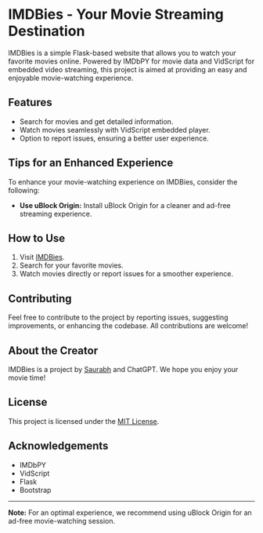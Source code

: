 # IMDBies - Your Movie Streaming Destination

IMDBies is a simple Flask-based website that allows you to watch your favorite movies online. Powered by IMDbPY for movie data and VidScript for embedded video streaming, this project is aimed at providing an easy and enjoyable movie-watching experience.

## Features

- Search for movies and get detailed information.
- Watch movies seamlessly with VidScript embedded player.
- Option to report issues, ensuring a better user experience.

## Tips for an Enhanced Experience

To enhance your movie-watching experience on IMDBies, consider the following:

- **Use uBlock Origin:** Install uBlock Origin for a cleaner and ad-free streaming experience.

## How to Use

1. Visit [IMDBies](https://imdbies.onrender.com/).
2. Search for your favorite movies.
3. Watch movies directly or report issues for a smoother experience.

## Contributing

Feel free to contribute to the project by reporting issues, suggesting improvements, or enhancing the codebase. All contributions are welcome!

## About the Creator

IMDBies is a project by [Saurabh](https://github.com/thesupersaurabh) and ChatGPT. We hope you enjoy your movie time!

## License

This project is licensed under the [MIT License](LICENSE).

## Acknowledgements

- IMDbPY
- VidScript
- Flask
- Bootstrap

---

**Note:** For an optimal experience, we recommend using uBlock Origin for an ad-free movie-watching session.
